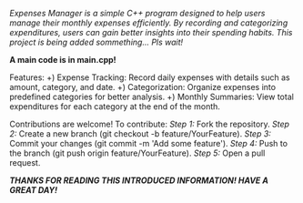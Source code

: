 _Expenses Manager is a simple C++ program designed to help users manage their monthly expenses efficiently. By recording and categorizing expenditures, users can gain better insights into their spending habits. This project is being added sommething... Pls wait!_

******A main code is in main.cpp!******

Features:
  +) Expense Tracking: Record daily expenses with details such as amount, category, and date.
  +) Categorization: Organize expenses into predefined categories for better analysis.
  +) Monthly Summaries: View total expenditures for each category at the end of the month.

Contributions are welcome! To contribute:
  *Step 1:* Fork the repository.
  *Step 2:* Create a new branch (git checkout -b feature/YourFeature).
  *Step 3:* Commit your changes (git commit -m 'Add some feature').
  *Step 4:* Push to the branch (git push origin feature/YourFeature).
  *Step 5:* Open a pull request.

_**THANKS FOR READING THIS INTRODUCED INFORMATION! HAVE A GREAT DAY!**_
